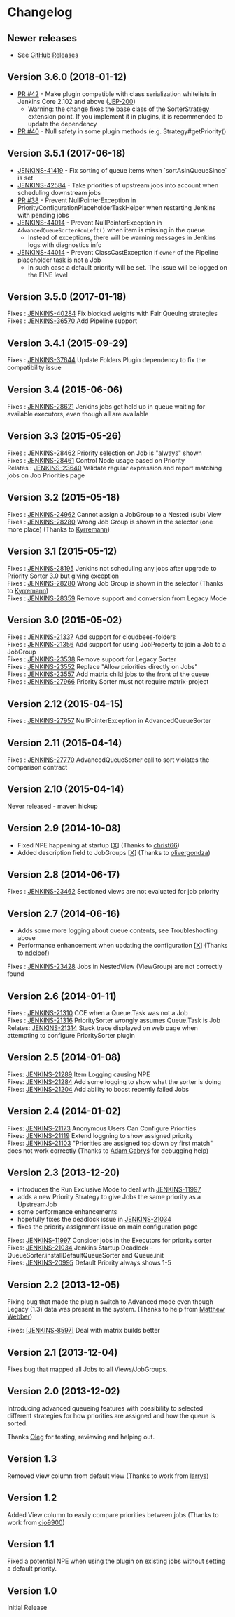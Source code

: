 # Changelog

## Newer releases

- See [GitHub Releases](https://github.com/jenkinsci/priority-sorter-plugin/releases)

## Version 3.6.0 (2018-01-12)

-   [PR
    \#42](https://github.com/jenkinsci/priority-sorter-plugin/pull/42) -
    Make plugin compatible with class serialization whitelists in
    Jenkins Core 2.102 and
    above ([JEP-200](https://github.com/jenkinsci/jep/tree/master/jep/200))
    -   Warning: the change fixes the base class of
        the SorterStrategy extension point. If you implement it in
        plugins, it is recommended to update the dependency
-   [PR
    \#40](https://github.com/jenkinsci/priority-sorter-plugin/pull/40) -
    Null safety in some plugin methods (e.g. Strategy\#getPriority()

## Version 3.5.1 (2017-06-18)

-   [JENKINS-41419](https://issues.jenkins-ci.org/browse/JENKINS-41419) -
    Fix sorting of queue items when \`sortAsInQueueSince\` is set
-   [JENKINS-42584](https://issues.jenkins-ci.org/browse/JENKINS-42584) -
    Take priorities of upstream jobs into account when scheduling
    downstream jobs
-   [PR
    \#38](https://github.com/jenkinsci/priority-sorter-plugin/pull/38) -
    Prevent NullPointerException in
    PriorityConfigurationPlaceholderTaskHelper when restarting Jenkins
    with pending jobs
-   [JENKINS-44014](https://issues.jenkins-ci.org/projects/JENKINS/issues/JENKINS-44014) -
    Prevent NullPointerException in `AdvancedQueueSorter#onLeft()` when
    item is missing in the queue
    -   Instead of exceptions, there will be warning messages in Jenkins
        logs with diagnostics info
-   [JENKINS-44014](https://issues.jenkins-ci.org/projects/JENKINS/issues/JENKINS-44014) -
    Prevent ClassCastException if `owner` of the Pipeline placeholder
    task is not a Job
    -   In such case a default priority will be set. The issue will be
        logged on the FINE level

## Version 3.5.0 (2017-01-18)

Fixes :
[JENKINS-40284](https://issues.jenkins-ci.org/browse/JENKINS-40284) Fix
blocked weights with Fair Queuing strategies  
Fixes :
[JENKINS-36570](https://issues.jenkins-ci.org/browse/JENKINS-36570) Add
Pipeline support

## Version 3.4.1 (2015-09-29)

Fixes :
[JENKINS-37644](https://issues.jenkins-ci.org/browse/JENKINS-37644)
Update Folders Plugin dependency to fix the compatibility issue

## Version 3.4 (2015-06-06)

Fixes :
[JENKINS-28621](https://issues.jenkins-ci.org/browse/JENKINS-28621)
Jenkins jobs get held up in queue waiting for available executors, even
though all are available

## Version 3.3 (2015-05-26)

Fixes :
[JENKINS-28462](https://issues.jenkins-ci.org/browse/JENKINS-28462)
Priority selection on Job is "always" shown  
Fixes :
[JENKINS-28461](https://issues.jenkins-ci.org/browse/JENKINS-28461)
Control Node usage based on Priority  
Relates :
[JENKINS-23640](https://issues.jenkins-ci.org/browse/JENKINS-23640)
Validate regular expression and report matching jobs on Job Priorities
page

## Version 3.2 (2015-05-18)

Fixes :
[JENKINS-24962](https://issues.jenkins-ci.org/browse/JENKINS-24962)
Cannot assign a JobGroup to a Nested (sub) View  
Fixes :
[JENKINS-28280](https://issues.jenkins-ci.org/browse/JENKINS-28280)
Wrong Job Group is shown in the selector (one more place) (Thanks
to [Kyrremann](https://github.com/Kyrremann))

## Version 3.1 (2015-05-12)

Fixes :
[JENKINS-28195](https://issues.jenkins-ci.org/browse/JENKINS-28195)
Jenkins not scheduling any jobs after upgrade to Priority Sorter 3.0 but
giving exception  
Fixes :
[JENKINS-28280](https://issues.jenkins-ci.org/browse/JENKINS-28280)
Wrong Job Group is shown in the selector (Thanks
to [Kyrremann](https://github.com/Kyrremann))  
Fixes :
[JENKINS-28359](https://issues.jenkins-ci.org/browse/JENKINS-28359)
Remove support and conversion from Legacy Mode

## Version 3.0 (2015-05-02)

Fixes :
[JENKINS-21337](https://issues.jenkins-ci.org/browse/JENKINS-21337) Add
support for cloudbees-folders  
Fixes :
[JENKINS-21356](https://issues.jenkins-ci.org/browse/JENKINS-21356) Add
support for using JobProperty to join a Job to a JobGroup  
Fixes :
[JENKINS-23538](https://issues.jenkins-ci.org/browse/JENKINS-23538)
Remove support for Legacy Sorter  
Fixes :
[JENKINS-23552](https://issues.jenkins-ci.org/browse/JENKINS-23552)
Replace "Allow priorities directly on Jobs"  
Fixes :
[JENKINS-23557](https://issues.jenkins-ci.org/browse/JENKINS-23557) Add
matrix child jobs to the front of the queue  
Fixes :
[JENKINS-27966](https://issues.jenkins-ci.org/browse/JENKINS-27966)
Priority Sorter must not require matrix-project

## Version 2.12 (2015-04-15)

Fixes :
[JENKINS-27957](https://issues.jenkins-ci.org/browse/JENKINS-27957)
NullPointerException in AdvancedQueueSorter

## Version 2.11 (2015-04-14)

Fixes :
[JENKINS-27770](https://issues.jenkins-ci.org/browse/JENKINS-27770)
AdvancedQueueSorter call to sort violates the comparison contract

## Version 2.10 (2015-04-14)

Never released - maven hickup

## Version 2.9 (2014-10-08)

-   Fixed NPE happening at startup
    \[[X](https://github.com/jenkinsci/priority-sorter-plugin/commit/72272f430d6aa45a3c48b7b339dbd14f1a70d5c7)\]
    (Thanks to [christ66](https://github.com/christ66))
-   Added description field to JobGroups
    \[[X](https://github.com/jenkinsci/priority-sorter-plugin/commit/d394479d589736d3c7f25d0fa3d69b60f6c0dd7c)\]
    (Thanks to [olivergondza](https://github.com/olivergondza))

## Version 2.8 (2014-06-17)

Fixes :
[JENKINS-23462](https://issues.jenkins-ci.org/browse/JENKINS-23462)
Sectioned views are not evaluated for job priority

## Version 2.7 (2014-06-16)

-   Adds some more logging about queue contents, see Troubleshooting
    above
-   Performance enhancement when updating the configuration
    \[[X](https://github.com/jenkinsci/priority-sorter-plugin/commit/e46b2b1fbc4396f441c69692eb328fb982325572)\]
    (Thanks to [ndeloof](https://github.com/ndeloof))

Fixes :
[JENKINS-23428](https://issues.jenkins-ci.org/browse/JENKINS-23428) Jobs
in NestedView (ViewGroup) are not correctly found

## Version 2.6 (2014-01-11)

Fixes :
[JENKINS-21310](https://issues.jenkins-ci.org/browse/JENKINS-21310) CCE
when a Queue.Task was not a Job  
Fixes :
[JENKINS-21316](https://issues.jenkins-ci.org/browse/JENKINS-21316)
PrioritySorter wrongly assumes Queue.Task is Job  
Relates:
[JENKINS-21314](https://issues.jenkins-ci.org/browse/JENKINS-21314)
Stack trace displayed on web page when attempting to configure
PrioritySorter plugin

## Version 2.5 (2014-01-08)

Fixes:
[JENKINS-21289](https://issues.jenkins-ci.org/browse/JENKINS-21289) Item
Logging causing NPE  
Fixes:
[JENKINS-21284](https://issues.jenkins-ci.org/browse/JENKINS-21284) Add
some logging to show what the sorter is doing  
Fixes:
[JENKINS-21204](https://issues.jenkins-ci.org/browse/JENKINS-21204) Add
ability to boost recently failed Jobs

## Version 2.4 (2014-01-02)

Fixes:
[JENKINS-21173](https://issues.jenkins-ci.org/browse/JENKINS-21173)
Anonymous Users Can Configure Priorities  
Fixes:
[JENKINS-21119](https://issues.jenkins-ci.org/browse/JENKINS-21119)
Extend loggning to show assigned priority  
Fixes:
[JENKINS-21103](https://issues.jenkins-ci.org/browse/JENKINS-21103)
"Priorities are assigned top down by first match" does not work
correctly (Thanks to [Adam Gabryś](http://www.adam.gabrys.biz/) for
debugging help)

## Version 2.3 (2013-12-20)

-   introduces the Run Exclusive Mode to deal with
    [JENKINS-11997](https://issues.jenkins-ci.org/browse/JENKINS-11997)
-   adds a new Priority Strategy to give Jobs the same priority as a
    UpstreamJob
-   some performance enhancements
-   hopefully fixes the deadlock issue in
    [JENKINS-21034](https://issues.jenkins-ci.org/browse/JENKINS-21034)
-   fixes the priority assignment issue on main configuration page

Fixes:
[JENKINS-11997](https://issues.jenkins-ci.org/browse/JENKINS-11997)
Consider jobs in the Executors for priority sorter  
Fixes:
[JENKINS-21034](https://issues.jenkins-ci.org/browse/JENKINS-21034)
Jenkins Startup Deadlock - QueueSorter.installDefaultQueueSorter and
Queue.init  
Fixes:
[JENKINS-20995](https://issues.jenkins-ci.org/browse/JENKINS-20995)
Default Priority always shows 1-5

## Version 2.2 (2013-12-05)

Fixing bug that made the plugin switch to Advanced mode even though
Legacy (1.3) data was present in the system. (Thanks to help from
[Matthew Webber](http://www.diamond.ac.uk/))

Fixes:
[\[JENKINS-8597\]](https://issues.jenkins-ci.org/browse/JENKINS-8597)
Deal with matrix builds better

## Version 2.1 (2013-12-04)

Fixes bug that mapped all Jobs to all Views/JobGroups.

## Version 2.0 (2013-12-02)

Introducing advanced queueing features with possibility to selected
different strategies for how priorities are assigned and how the queue
is sorted.

Thanks [Oleg](https://github.com/oleg-nenashev) for testing,
reviewing and helping out.

## Version 1.3

Removed view column from default view (Thanks to work
from [larrys](http://github.com/larrys/Hudson-Priority-Sorter-Plugin))

## Version 1.2

Added View column to easily compare priorities between jobs (Thanks to
work from
[cjo9900](http://github.com/cjo9900/Hudson-Priority-Sorter-Plugin))

## Version 1.1

Fixed a potential NPE when using the plugin on existing jobs without
setting a default priority.

## Version 1.0

Initial Release
